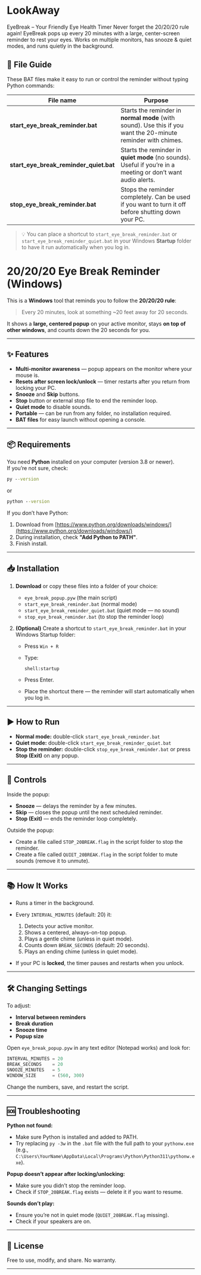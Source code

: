 # LookAway
EyeBreak – Your Friendly Eye Health Timer Never forget the 20/20/20 rule again! EyeBreak pops up every 20 minutes with a large, center-screen reminder to rest your eyes. Works on multiple monitors, has snooze &amp; quiet modes, and runs quietly in the background.

## 📂 File Guide

These BAT files make it easy to run or control the reminder without typing Python commands:

| File name | Purpose |
|-----------|---------|
| **start_eye_break_reminder.bat** | Starts the reminder in **normal mode** (with sound). Use this if you want the 20-minute reminder with chimes. |
| **start_eye_break_reminder_quiet.bat** | Starts the reminder in **quiet mode** (no sounds). Useful if you’re in a meeting or don’t want audio alerts. |
| **stop_eye_break_reminder.bat** | Stops the reminder completely. Can be used if you want to turn it off before shutting down your PC. |

> 💡 You can place a shortcut to `start_eye_break_reminder.bat` or `start_eye_break_reminder_quiet.bat` in your Windows **Startup** folder to have it run automatically when you log in.


# 20/20/20 Eye Break Reminder (Windows)

This is a **Windows** tool that reminds you to follow the **20/20/20 rule**:  
> Every 20 minutes, look at something ~20 feet away for 20 seconds.

It shows a **large, centered popup** on your active monitor, stays **on top of other windows**, and counts down the 20 seconds for you.

---

## ✨ Features
- **Multi-monitor awareness** — popup appears on the monitor where your mouse is.
- **Resets after screen lock/unlock** — timer restarts after you return from locking your PC.
- **Snooze** and **Skip** buttons.
- **Stop** button or external stop file to end the reminder loop.
- **Quiet mode** to disable sounds.
- **Portable** — can be run from any folder, no installation required.
- **BAT files** for easy launch without opening a console.

---

## 📦 Requirements

You need **Python** installed on your computer (version 3.8 or newer).  
If you’re not sure, check:
```bat
py --version
````

or

```bat
python --version
```

If you don’t have Python:

1. Download from [https://www.python.org/downloads/windows/](https://www.python.org/downloads/windows/)
2. During installation, check **"Add Python to PATH"**.
3. Finish install.

---

## 📥 Installation

1. **Download** or copy these files into a folder of your choice:

   * `eye_break_popup.pyw` (the main script)
   * `start_eye_break_reminder.bat` (normal mode)
   * `start_eye_break_reminder_quiet.bat` (quiet mode — no sound)
   * `stop_eye_break_reminder.bat` (to stop the reminder loop)

2. **(Optional)** Create a shortcut to `start_eye_break_reminder.bat` in your Windows Startup folder:

   * Press `Win + R`
   * Type:

     ```
     shell:startup
     ```
   * Press Enter.
   * Place the shortcut there — the reminder will start automatically when you log in.

---

## ▶️ How to Run

* **Normal mode:** double-click `start_eye_break_reminder.bat`
* **Quiet mode:** double-click `start_eye_break_reminder_quiet.bat`
* **Stop the reminder:** double-click `stop_eye_break_reminder.bat` or press **Stop (Exit)** on any popup.

---

## 🔧 Controls

Inside the popup:

* **Snooze** — delays the reminder by a few minutes.
* **Skip** — closes the popup until the next scheduled reminder.
* **Stop (Exit)** — ends the reminder loop completely.

Outside the popup:

* Create a file called `STOP_20BREAK.flag` in the script folder to stop the reminder.
* Create a file called `QUIET_20BREAK.flag` in the script folder to mute sounds (remove it to unmute).

---

## 📚 How It Works

* Runs a timer in the background.

* Every `INTERVAL_MINUTES` (default: 20) it:

  1. Detects your active monitor.
  2. Shows a centered, always-on-top popup.
  3. Plays a gentle chime (unless in quiet mode).
  4. Counts down `BREAK_SECONDS` (default: 20 seconds).
  5. Plays an ending chime (unless in quiet mode).

* If your PC is **locked**, the timer pauses and restarts when you unlock.

---

## 🛠 Changing Settings

To adjust:

* **Interval between reminders**
* **Break duration**
* **Snooze time**
* **Popup size**

Open `eye_break_popup.pyw` in any text editor (Notepad works) and look for:

```python
INTERVAL_MINUTES = 20
BREAK_SECONDS    = 20
SNOOZE_MINUTES   = 5
WINDOW_SIZE      = (560, 300)
```

Change the numbers, save, and restart the script.

---

## 🆘 Troubleshooting

**Python not found:**

* Make sure Python is installed and added to PATH.
* Try replacing `py -3w` in the `.bat` file with the full path to your `pythonw.exe`
  (e.g., `C:\Users\YourName\AppData\Local\Programs\Python\Python311\pythonw.exe`).

**Popup doesn’t appear after locking/unlocking:**

* Make sure you didn’t stop the reminder loop.
* Check if `STOP_20BREAK.flag` exists — delete it if you want to resume.

**Sounds don’t play:**

* Ensure you’re not in quiet mode (`QUIET_20BREAK.flag` missing).
* Check if your speakers are on.

---

## 📄 License

Free to use, modify, and share. No warranty.

---

